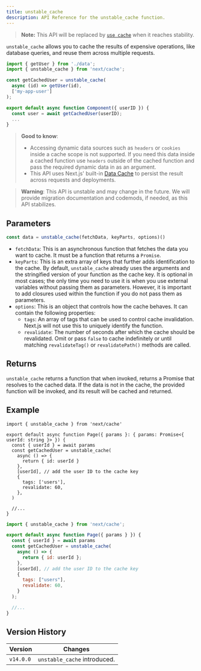 ```yaml
---
title: unstable_cache
description: API Reference for the unstable_cache function.
---
```


> **Note:** This API will be replaced by [`use cache`](/docs/app/api-reference/directives/use-cache) when it reaches stability.

`unstable_cache` allows you to cache the results of expensive operations, like database queries, and reuse them across multiple requests.

```jsx
import { getUser } from './data';
import { unstable_cache } from 'next/cache';

const getCachedUser = unstable_cache(
  async (id) => getUser(id),
  ['my-app-user']
);

export default async function Component({ userID }) {
  const user = await getCachedUser(userID);
  ...
}
```

> **Good to know**:
>
> - Accessing dynamic data sources such as `headers` or `cookies` inside a cache scope is not supported. If you need this data inside a cached function use `headers` outside of the cached function and pass the required dynamic data in as an argument.
> - This API uses Next.js' built-in [Data Cache](/docs/app/deep-dive/caching#data-cache) to persist the result across requests and deployments.

> **Warning**: This API is unstable and may change in the future. We will provide migration documentation and codemods, if needed, as this API stabilizes.

## Parameters

```jsx
const data = unstable_cache(fetchData, keyParts, options)()
```

- `fetchData`: This is an asynchronous function that fetches the data you want to cache. It must be a function that returns a `Promise`.
- `keyParts`: This is an extra array of keys that further adds identification to the cache. By default, `unstable_cache` already uses the arguments and the stringified version of your function as the cache key. It is optional in most cases; the only time you need to use it is when you use external variables without passing them as parameters. However, it is important to add closures used within the function if you do not pass them as parameters.
- `options`: This is an object that controls how the cache behaves. It can contain the following properties:
  - `tags`: An array of tags that can be used to control cache invalidation. Next.js will not use this to uniquely identify the function.
  - `revalidate`: The number of seconds after which the cache should be revalidated. Omit or pass `false` to cache indefinitely or until matching `revalidateTag()` or `revalidatePath()` methods are called.

## Returns

`unstable_cache` returns a function that when invoked, returns a Promise that resolves to the cached data. If the data is not in the cache, the provided function will be invoked, and its result will be cached and returned.

## Example

```tsx filename="app/page.tsx" switcher
import { unstable_cache } from 'next/cache'

export default async function Page({ params }: { params: Promise<{ userId: string }> }) {
  const { userId } = await params
  const getCachedUser = unstable_cache(
    async () => {
      return { id: userId }
    },
    [userId], // add the user ID to the cache key
    {
      tags: ['users'],
      revalidate: 60,
    },
  )

  //...
}
```

```jsx filename="app/page.jsx" switcher
import { unstable_cache } from 'next/cache';

export default async function Page({ params } }) {
  const { userId } = await params
  const getCachedUser = unstable_cache(
    async () => {
      return { id: userId };
    },
    [userId], // add the user ID to the cache key
    {
      tags: ["users"],
      revalidate: 60,
    }
  );

  //...
}
```

## Version History

| Version   | Changes                      |
| --------- | ---------------------------- |
| `v14.0.0` | `unstable_cache` introduced. |
